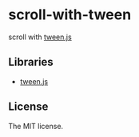 # scroll-with-tween

scroll with [tween.js](https://github.com/tweenjs/tween.js/)

## Libraries

- [tween.js](https://github.com/tweenjs/tween.js/)

## License

The MIT license.
